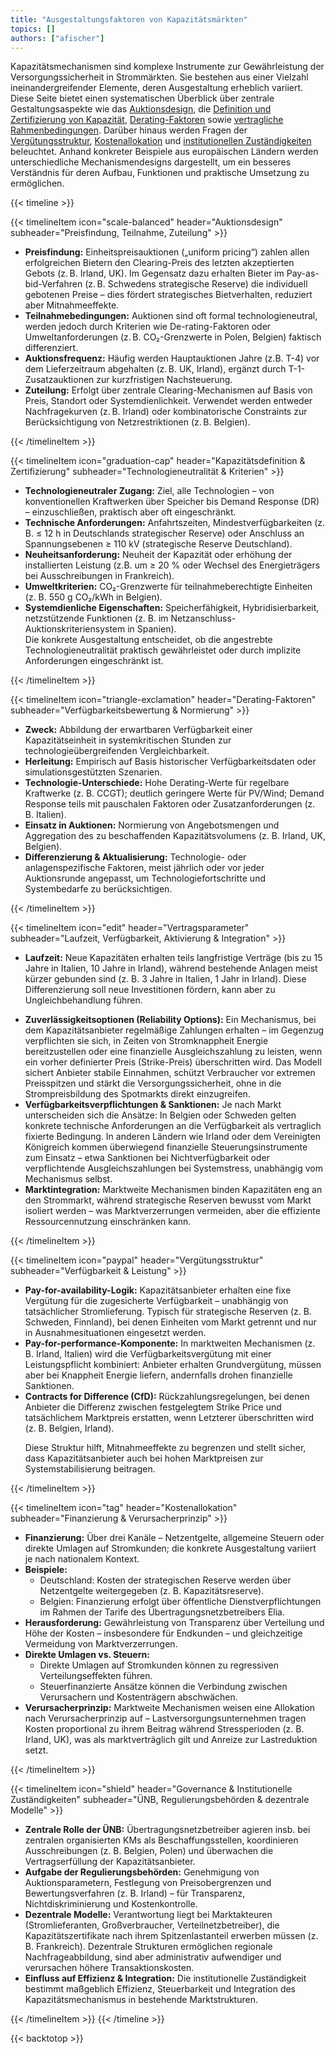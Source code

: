 ```yaml
---
title: "Ausgestaltungsfaktoren von Kapazitätsmärkten"
topics: []
authors: ["afischer"]
---
```

Kapazitätsmechanismen sind komplexe Instrumente zur Gewährleistung der Versorgungssicherheit in Strommärkten. Sie bestehen aus einer Vielzahl ineinandergreifender Elemente, deren Ausgestaltung erheblich variiert. Diese Seite bietet einen systematischen Überblick über zentrale Gestaltungsaspekte wie das [Auktionsdesign](#auktionsdesign), die [Definition und Zertifizierung von Kapazität](#kapazitätsdefinition), [Derating-Faktoren](#derating) sowie [vertragliche Rahmenbedingungen](#vertragsparameter). Darüber hinaus werden Fragen der [Vergütungsstruktur](#verguetungsstruktur), [Kostenallokation](#kostenallokation) und [institutionellen Zuständigkeiten](#governance) beleuchtet. Anhand konkreter Beispiele aus europäischen Ländern werden unterschiedliche Mechanismendesigns dargestellt, um ein besseres Verständnis für deren Aufbau, Funktionen und praktische Umsetzung zu ermöglichen.

{{< timeline >}}

<a id="auktionsdesign"
   style="display:block; position:relative; top:-3rem; visibility:hidden;">
</a>
<!-- ====================== Auktionsdesign ====================== -->
{{< timelineItem icon="scale-balanced" header="Auktionsdesign" subheader="Preisfindung, Teilnahme, Zuteilung" >}}

<ul>
  <li><strong>Preisfindung:</strong> Einheitspreisauktionen („uniform pricing“) zahlen allen erfolgreichen Bietern den Clearing-Preis des letzten akzeptierten Gebots (z. B. Irland, UK). Im Gegensatz dazu erhalten Bieter im Pay-as-bid-Verfahren (z. B. Schwedens strategische Reserve) die individuell gebotenen Preise – dies fördert strategisches Bietverhalten, reduziert aber Mitnahmeeffekte.</li>

  <li><strong>Teilnahmebedingungen:</strong> Auktionen sind oft formal technologieneutral, werden jedoch durch Kriterien wie De-rating-Faktoren oder Umweltanforderungen (z. B. CO₂-Grenzwerte in Polen, Belgien) faktisch differenziert.</li>

  <li><strong>Auktionsfrequenz:</strong> Häufig werden Hauptauktionen Jahre (z.B. T-4) vor dem Lieferzeitraum abgehalten (z. B. UK, Irland), ergänzt durch T-1-Zusatzauktionen zur kurzfristigen Nachsteuerung.</li>

  <li><strong>Zuteilung:</strong> Erfolgt über zentrale Clearing-Mechanismen auf Basis von Preis, Standort oder Systemdienlichkeit. Verwendet werden entweder Nachfragekurven (z. B. Irland) oder kombinatorische Constraints zur Berücksichtigung von Netzrestriktionen (z. B. Belgien).</li>
</ul>

{{< /timelineItem >}}


<a id="kapazitätsdefinition"
   style="display:block; position:relative; top:-3rem; visibility:hidden;">
</a>
<!-- ====================== Kapazitätsdefinition & Zertifizierung ====================== -->
{{< timelineItem icon="graduation-cap" header="Kapazitätsdefinition & Zertifizierung" subheader="Technologieneutralität & Kriterien" >}}

<ul>
  <li><strong>Technologieneutraler Zugang:</strong> Ziel, alle Technologien – von konventionellen Kraftwerken über Speicher bis Demand Response (DR) – einzuschließen, praktisch aber oft eingeschränkt.</li>
  <li><strong>Technische Anforderungen:</strong> Anfahrtszeiten, Mindestverfügbarkeiten (z. B. ≤ 12 h in Deutschlands strategischer Reserve) oder Anschluss an Spannungsebenen ≥ 110 kV (strategische Reserve Deutschland).</li>
  <li><strong>Neuheitsanforderung:</strong> Neuheit der Kapazität oder erhöhung der installierten Leistung (z.B. um ≥ 20 % oder Wechsel des Energieträgers bei Ausschreibungen in Frankreich).</li>
  <li><strong>Umweltkriterien:</strong> CO₂-Grenzwerte für teilnahmeberechtigte Einheiten (z. B. 550 g CO₂/kWh in Belgien).</li>
  <li><strong>Systemdienliche Eigenschaften:</strong> Speicherfähigkeit, Hybridisierbarkeit, netzstützende Funktionen (z. B. im Netzanschluss-Auktionskriteriensystem in Spanien).</li>
  Die konkrete Ausgestaltung entscheidet, ob die angestrebte Technologieneutralität praktisch gewährleistet oder durch implizite Anforderungen eingeschränkt ist.
</ul>

{{< /timelineItem >}}



<a id="derating"
   style="display:block; position:relative; top:-3rem; visibility:hidden;">
</a>
<!-- ====================== Derating-Faktoren ====================== -->
{{< timelineItem icon="triangle-exclamation" header="Derating-Faktoren" subheader="Verfügbarkeitsbewertung & Normierung" >}}

<ul>
  <li><strong>Zweck:</strong> Abbildung der erwartbaren Verfügbarkeit einer Kapazitätseinheit in systemkritischen Stunden zur technologieübergreifenden Vergleichbarkeit.</li>
  <li><strong>Herleitung:</strong> Empirisch auf Basis historischer Verfügbarkeitsdaten oder simulationsgestützten Szenarien.</li>
  <li><strong>Technologie-Unterschiede:</strong> Hohe Derating-Werte für regelbare Kraftwerke (z. B. CCGT); deutlich geringere Werte für PV/Wind; Demand Response teils mit pauschalen Faktoren oder Zusatzanforderungen (z. B. Italien).</li>
  <li><strong>Einsatz in Auktionen:</strong> Normierung von Angebotsmengen und Aggregation des zu beschaffenden Kapazitätsvolumens (z. B. Irland, UK, Belgien).</li>
  <li><strong>Differenzierung & Aktualisierung:</strong> Technologie- oder anlagenspezifische Faktoren, meist jährlich oder vor jeder Auktionsrunde angepasst, um Technologiefortschritte und Systembedarfe zu berücksichtigen.</li>
</ul>

{{< /timelineItem >}}



<a id="vertragsparameter"
   style="display:block; position:relative; top:-3rem; visibility:hidden;">
</a>
<!-- ====================== Vertragsparameter ====================== -->
{{< timelineItem icon="edit" header="Vertragsparameter" subheader="Laufzeit, Verfügbarkeit, Aktivierung & Integration" >}}

<ul>
  <li><strong>Laufzeit:</strong> Neue Kapazitäten erhalten teils langfristige Verträge (bis zu 15 Jahre in Italien, 10 Jahre in Irland), während bestehende Anlagen meist kürzer gebunden sind (z. B. 3 Jahre in Italien, 1 Jahr in Irland). Diese Differenzierung soll neue Investitionen fördern, kann aber zu Ungleichbehandlung führen.</li>

  <a id="zuverlaessigkeitsoptionen"
   style="display:block; position:relative; top:-4rem; visibility:hidden;">
  </a>
  <li><strong>Zuverlässigkeitsoptionen (Reliability Options):</strong> Ein Mechanismus, bei dem Kapazitätsanbieter regelmäßige Zahlungen erhalten – im Gegenzug verpflichten sie sich, in Zeiten von Stromknappheit Energie bereitzustellen oder eine finanzielle Ausgleichszahlung zu leisten, wenn ein vorher definierter Preis (Strike-Preis) überschritten wird. Das Modell sichert Anbieter stabile Einnahmen, schützt Verbraucher vor extremen Preisspitzen und stärkt die Versorgungssicherheit, ohne in die Strompreisbildung des Spotmarkts direkt einzugreifen.

  </li> <li><strong>Verfügbarkeitsverpflichtungen & Sanktionen:</strong> Je nach Markt unterscheiden sich die Ansätze: In Belgien oder Schweden gelten konkrete technische Anforderungen an die Verfügbarkeit als vertraglich fixierte Bedingung. In anderen Ländern wie Irland oder dem Vereinigten Königreich kommen überwiegend finanzielle Steuerungsinstrumente zum Einsatz – etwa Sanktionen bei Nichtverfügbarkeit oder verpflichtende Ausgleichszahlungen bei Systemstress, unabhängig vom Mechanismus selbst.</li>

  <li><strong>Marktintegration:</strong> Marktweite Mechanismen binden Kapazitäten eng an den Strommarkt, während strategische Reserven bewusst vom Markt isoliert werden – was Marktverzerrungen vermeiden, aber die effiziente Ressourcennutzung einschränken kann.</li>
</ul>

{{< /timelineItem >}}



<a id="verguetungsstruktur"
   style="display:block; position:relative; top:-3rem; visibility:hidden;">
</a>
<!-- ====================== Vergütungsstruktur ====================== -->
{{< timelineItem icon="paypal" header="Vergütungsstruktur" subheader="Verfügbarkeit & Leistung" >}}
<ul>
  <li><strong>Pay-for-availability-Logik:</strong> Kapazitätsanbieter erhalten eine fixe Vergütung für die zugesicherte Verfügbarkeit – unabhängig von tatsächlicher Stromlieferung. Typisch für strategische Reserven (z. B. Schweden, Finnland), bei denen Einheiten vom Markt getrennt und nur in Ausnahmesituationen eingesetzt werden.</li>

  <li><strong>Pay-for-performance-Komponente:</strong> In marktweiten Mechanismen (z. B. Irland, Italien) wird die Verfügbarkeitsvergütung mit einer Leistungspflicht kombiniert: Anbieter erhalten Grundvergütung, müssen aber bei Knappheit Energie liefern, andernfalls drohen finanzielle Sanktionen.</li>

  <li><strong>Contracts for Difference (CfD):</strong> Rückzahlungsregelungen, bei denen Anbieter die Differenz zwischen festgelegtem Strike Price und tatsächlichem Marktpreis erstatten, wenn Letzterer überschritten wird (z. B. Belgien, Irland).</li>

  Diese Struktur hilft, Mitnahmeeffekte zu begrenzen und stellt sicher, dass Kapazitätsanbieter auch bei hohen Marktpreisen zur Systemstabilisierung beitragen.
</ul>
{{< /timelineItem >}}



<a id="kostenallokation"
   style="display:block; position:relative; top:-3rem; visibility:hidden;">
</a>
<!-- ====================== Kostenallokation ====================== -->
{{< timelineItem icon="tag" header="Kostenallokation" subheader="Finanzierung & Verursacherprinzip" >}}

<ul>
  <li><strong>Finanzierung:</strong> Über drei Kanäle – Netzentgelte, allgemeine Steuern oder direkte Umlagen auf Stromkunden; die konkrete Ausgestaltung variiert je nach nationalem Kontext.</li>
  <li><strong>Beispiele:</strong>  
    <ul>
      <li>Deutschland: Kosten der strategischen Reserve werden über Netzentgelte weitergegeben (z. B. Kapazitätsreserve).</li>
      <li>Belgien: Finanzierung erfolgt über öffentliche Dienstverpflichtungen im Rahmen der Tarife des Übertragungsnetzbetreibers Elia.</li>
    </ul>
  </li>
  <li><strong>Herausforderung:</strong> Gewährleistung von Transparenz über Verteilung und Höhe der Kosten – insbesondere für Endkunden – und gleichzeitige Vermeidung von Marktverzerrungen.</li>
  <li><strong>Direkte Umlagen vs. Steuern:</strong>  
    <ul>
      <li>Direkte Umlagen auf Stromkunden können zu regressiven Verteilungseffekten führen.</li>
      <li>Steuerfinanzierte Ansätze können die Verbindung zwischen Verursachern und Kostenträgern abschwächen.</li>
    </ul>
  </li>
  <li><strong>Verursacherprinzip:</strong> Marktweite Mechanismen weisen eine Allokation nach Verursacherprinzip auf – Lastversorgungsunternehmen tragen Kosten proportional zu ihrem Beitrag während Stressperioden (z. B. Irland, UK), was als marktverträglich gilt und Anreize zur Lastreduktion setzt.</li>
</ul>
{{< /timelineItem >}}


<a id="governance"
   style="display:block; position:relative; top:-3rem; visibility:hidden;">
</a>
<!-- ====================== Governance & Institutionelle Zuständigkeiten ====================== -->
{{< timelineItem icon="shield" header="Governance & Institutionelle Zuständigkeiten" subheader="ÜNB, Regulierungsbehörden & dezentrale Modelle" >}}

<ul>
  <li><strong>Zentrale Rolle der ÜNB:</strong> Übertragungsnetzbetreiber agieren insb. bei zentralen organisierten KMs als Beschaffungsstellen, koordinieren Ausschreibungen (z. B. Belgien, Polen) und überwachen die Vertragserfüllung der Kapazitätsanbieter.</li>
  <li><strong>Aufgabe der Regulierungsbehörden:</strong> Genehmigung von Auktionsparametern, Festlegung von Preisobergrenzen und Bewertungsverfahren (z. B. Irland) – für Transparenz, Nichtdiskriminierung und Kostenkontrolle.</li>
  <li><strong>Dezentrale Modelle:</strong> Verantwortung liegt bei Marktakteuren (Stromlieferanten, Großverbraucher, Verteilnetzbetreiber), die Kapazitätszertifikate nach ihrem Spitzenlastanteil erwerben müssen (z. B. Frankreich). Dezentrale Strukturen ermöglichen regionale Nachfrageabbildung, sind aber administrativ aufwendiger und verursachen höhere Transaktionskosten.</li>
  <li><strong>Einfluss auf Effizienz & Integration:</strong> Die institutionelle Zuständigkeit bestimmt maßgeblich Effizienz, Steuerbarkeit und Integration des Kapazitätsmechanismus in bestehende Marktstrukturen.</li>
</ul>

{{< /timelineItem >}}
{{< /timeline >}}


{{< backtotop >}}